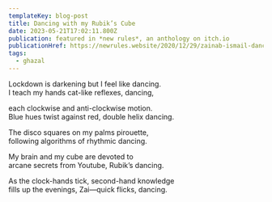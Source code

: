 ```yaml
---
templateKey: blog-post
title: Dancing with my Rubik’s Cube
date: 2023-05-21T17:02:11.800Z
publication: featured in *new rules*, an anthology on itch.io
publicationHref: https://newrules.website/2020/12/29/zainab-ismail-dancing-with-my-rubiks-cube/
tags:
  - ghazal
---
```

Lockdown is darkening but I feel like dancing.\
I teach my hands cat-like reflexes, dancing,

each clockwise and anti-clockwise motion.\
Blue hues twist against red, double helix dancing.

The disco squares on my palms pirouette,\
following algorithms of rhythmic dancing.

My brain and my cube are devoted to \
arcane secrets from Youtube, Rubik’s dancing.

As the clock-hands tick, second-hand knowledge\
fills up the evenings, Zai—quick flicks, dancing.
